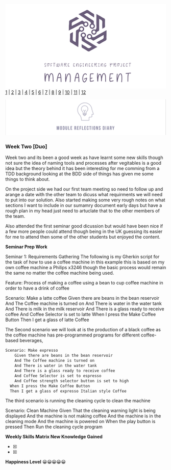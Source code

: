 ![Logo](Images/Logo.png)
[1](/MyPortfolio/SEPM/Unit01.html) | [2](/MyPortfolio/SEPM/Unit02.html) | [3](/MyPortfolio/SEPM/Unit03.html) | [4](/MyPortfolio/SEPM/Unit04.html) | [5](/MyPortfolio/SEPM/Unit05.html) | [6](/MyPortfolio/SEPM/Unit06.html) | [7](/MyPortfolio/SEPM/Unit07.html) | [8](/MyPortfolio/SEPM/Unit08.html) | [9](/MyPortfolio/SEPM/Unit09.html) | [10](/MyPortfolio/SEPM/Unit10.html) | [11](/MyPortfolio/SEPM/Unit11.html) | [12](/MyPortfolio/SEPM/Unit12.html)

![Logo](Images/Diary.png)
### Week Two [Duo]

Week two and its been a good week as have learnt some new skills though not sure the idea of naming tools and processes after vegitables is a good idea but the theory behind it has been interesting for me comming from a TDD background looking at the BDD side of things has given me some things to think about.

On the project side we had our first team meeting so need to follow up and arange a date with the other team to dicuss what requirments we will need to put into our solution. Also started making some very rough notes on what sections I want to include in our sumamry document early days but have a rough plan in my head just need to artuclate that to the other members of the team.

Also attended the first seminar good dicussion but would have been nice if a few more people could attend though being in the UK guessing its easier for me to attend then some of the other students but enjoyed the content.

**Seminar Prep Work**

Seminar 1: Requirements Gathering
The following is my Gherkin script for the task of how to use a coffee machine in this example this is based on my own coffee machine a Philips x3246 though the basic process would remain the same no matter the coffee machine being used.

Feature: Process of making a coffee using a bean to cup coffee machine in order to have a drink of coffee

Scenario: Make a latte coffee
	Given there are beans in the bean reservoir 
		And The Coffee machine is turned on
And There is water in the water tank
		And There is milk in the milk reservoir 
		And There is a glass ready to receive coffee
		And Coffee Selector is set to latte
	When I press the Make Coffee Button
	Then I get a glass of latte Coffee


The Second scenario we will look at is the production of a black coffee as the coffee machine has pre-programmed programs for different coffee-based beverages,

```shell
Scenario: Make expresso 
	Given there are beans in the bean reservoir 
    And The Coffee machine is turned on
    And There is water in the water tank 
    And There is a glass ready to receive coffee
    And Coffee Selector is set to espresso
    And Coffee strength selector button is set to high 
  When I press the Make Coffee Button
  Then I get a glass of expresso Italian style Coffee
```

The third scenario is running the cleaning cycle to clean the machine 
	
Scenario: Clean Machine
	Given That the cleaning warning light is being displayed
		And the machine is not making coffee 
		And the machine is in the cleaning mode
		And the machine is powered on
	When the play button is pressed
	Then Run the cleaning cycle program




**Weekly Skills Matrix New Knowledge Gained**

- [x] 
- [x] 

**Happiness Level**
😀😀😀😀😀
